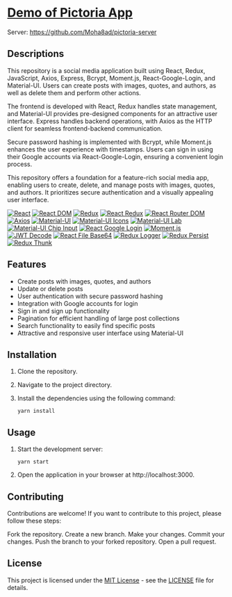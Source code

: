 # [Demo of Pictoria App](https://asar-pictoria.netlify.app)
Server: https://github.com/Moha8ad/pictoria-server

## Descriptions

This repository is a social media application built using React, Redux, JavaScript, Axios, Express, Bcrypt, Moment.js, React-Google-Login, and Material-UI. Users can create posts with images, quotes, and authors, as well as delete them and perform other actions. 

The frontend is developed with React, Redux handles state management, and Material-UI provides pre-designed components for an attractive user interface. Express handles backend operations, with Axios as the HTTP client for seamless frontend-backend communication.

Secure password hashing is implemented with Bcrypt, while Moment.js enhances the user experience with timestamps. Users can sign in using their Google accounts via React-Google-Login, ensuring a convenient login process.

This repository offers a foundation for a feature-rich social media app, enabling users to create, delete, and manage posts with images, quotes, and authors. It prioritizes secure authentication and a visually appealing user interface.


[![React](https://img.shields.io/badge/React-17.0.0-blue)](https://reactjs.org/)
[![React DOM](https://img.shields.io/badge/React%20DOM-17.0.0-blue)](https://reactjs.org/)
[![Redux](https://img.shields.io/badge/Redux-4.2.0-purple)](https://redux.js.org/)
[![React Redux](https://img.shields.io/badge/React%20Redux-8.0.1-purple)](https://react-redux.js.org/)
[![React Router DOM](https://img.shields.io/badge/React%20Router%20DOM-6.3.0-orange)](https://reactrouter.com/)
[![Axios](https://img.shields.io/badge/Axios-0.26.1-orange)](https://axios-http.com/)
[![Material-UI](https://img.shields.io/badge/Material--UI-4.12.4-pink)](https://material-ui.com/)
[![Material-UI Icons](https://img.shields.io/badge/Material--UI%20Icons-4.11.3-pink)](https://material-ui.com/components/material-icons/)
[![Material-UI Lab](https://img.shields.io/badge/Material--UI%20Lab-4.0.0--alpha.61-pink)](https://mui.com/)
[![Material-UI Chip Input](https://img.shields.io/badge/Material--UI%20Chip%20Input-1.1.0-pink)](https://www.npmjs.com/package/material-ui-chip-input)
[![React Google Login](https://img.shields.io/badge/React%20Google%20Login-5.2.2-blueviolet)](https://www.npmjs.com/package/react-google-login)
[![Moment.js](https://img.shields.io/badge/Moment.js-2.29.3-yellow)](https://momentjs.com/)
[![JWT Decode](https://img.shields.io/badge/JWT%20Decode-3.1.2-yellow)](https://www.npmjs.com/package/jwt-decode)
[![React File Base64](https://img.shields.io/badge/React%20File%20Base64-1.0.3-lightgrey)](https://www.npmjs.com/package/react-file-base64)
[![Redux Logger](https://img.shields.io/badge/Redux%20Logger-3.0.6-green)](https://www.npmjs.com/package/redux-logger)
[![Redux Persist](https://img.shields.io/badge/Redux%20Persist-6.0.0-green)](https://www.npmjs.com/package/redux-persist)
[![Redux Thunk](https://img.shields.io/badge/Redux%20Thunk-2.4.1-green)](https://www.npmjs.com/package/redux-thunk)

## Features

- Create posts with images, quotes, and authors
- Update or delete posts
- User authentication with secure password hashing
- Integration with Google accounts for login
- Sign in and sign up functionality
- Pagination for efficient handling of large post collections
- Search functionality to easily find specific posts
- Attractive and responsive user interface using Material-UI

## Installation

1. Clone the repository.
2. Navigate to the project directory.
3. Install the dependencies using the following command:

   ```shell
   yarn install

## Usage

1. Start the development server:

   ```shell
   yarn start

2. Open the application in your browser at http://localhost:3000.

## Contributing

Contributions are welcome! If you want to contribute to this project, please follow these steps:

Fork the repository.
Create a new branch.
Make your changes.
Commit your changes.
Push the branch to your forked repository.
Open a pull request.

## License

This project is licensed under the [MIT License](LICENSE) - see the [LICENSE](LICENSE) file for details.
